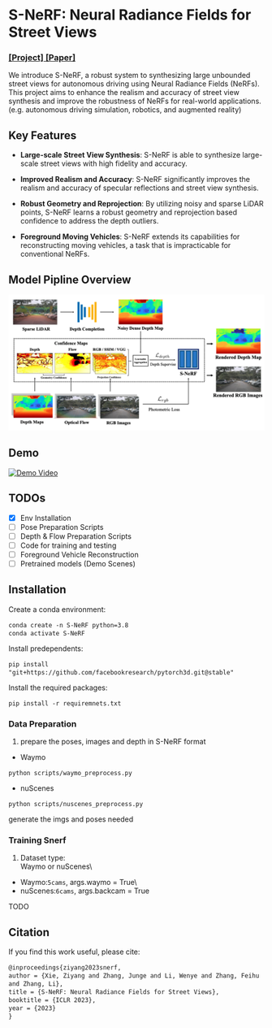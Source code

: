 # S-NeRF: Neural Radiance Fields for Street Views
### [[Project]](https://ziyang-xie.github.io/s-nerf/)[ [Paper]](https://arxiv.org/abs/2303.00749) 

We introduce S-NeRF, a robust system to synthesizing large unbounded street views for autonomous driving using Neural Radiance Fields (NeRFs). This project aims to enhance the realism and accuracy of street view synthesis and improve the robustness of NeRFs for real-world applications. (e.g. autonomous driving simulation, robotics, and augmented reality)

## Key Features

- **Large-scale Street View Synthesis**: S-NeRF is able to synthesize large-scale street views with high fidelity and accuracy.

- **Improved Realism and Accuracy**: S-NeRF significantly improves the realism and accuracy of specular reflections and street view synthesis.

- **Robust Geometry and Reprojection**: By utilizing noisy and sparse LiDAR points, S-NeRF learns a robust geometry and reprojection based confidence to address the depth outliers.

- **Foreground Moving Vehicles**: S-NeRF extends its capabilities for reconstructing moving vehicles, a task that is impracticable for conventional NeRFs.

## Model Pipline Overview
![Model](./assets/model.png)

## Demo
[![Demo Video](https://img.youtube.com/vi/CY4NK-bvEus/0.jpg)](https://www.youtube.com/embed/CY4NK-bvEus)

## TODOs
- [x] Env Installation
- [ ] Pose Preparation Scripts
- [ ] Depth & Flow Preparation Scripts
- [ ] Code for training and testing
- [ ] Foreground Vehicle Reconstruction
- [ ] Pretrained models (Demo Scenes)

## Installation
Create a conda environment:
```
conda create -n S-NeRF python=3.8 
conda activate S-NeRF
```

Install predependents:
```
pip install "git+https://github.com/facebookresearch/pytorch3d.git@stable"
```

Install the required packages:
```
pip install -r requiremnets.txt
```

### Data Preparation
1. prepare the poses, images and depth in S-NeRF format
- Waymo 
```
python scripts/waymo_preprocess.py
```

- nuScenes
```
python scripts/nuscenes_preprocess.py
```
generate the imgs and poses needed


### Training Snerf 
1. Dataset type: \
Waymo or nuScenes\
- Waymo:`5cams`, args.waymo = True\
- nuScenes:`6cams`, args.backcam = True

TODO


## Citation

If you find this work useful, please cite:
```
@inproceedings{ziyang2023snerf,
author = {Xie, Ziyang and Zhang, Junge and Li, Wenye and Zhang, Feihu and Zhang, Li},
title = {S-NeRF: Neural Radiance Fields for Street Views},
booktitle = {ICLR 2023},
year = {2023}
}
```



